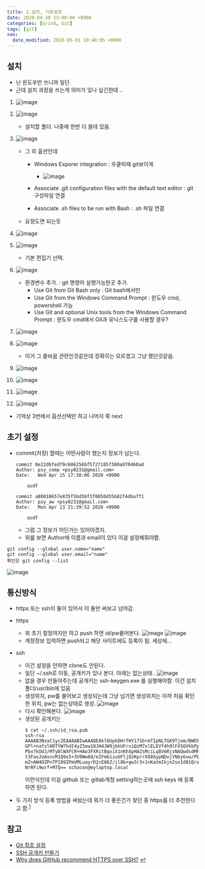 ```yaml
---
title: 2.설치, 기본설정
date: 2020-04-30 23:00:00 +0900
categories: [Grind, Git]
tags: [git]
seo:
  date_modified: 2020-05-01 10:48:05 +0900
---
```


## 설치
- 난 윈도우만 쓰니까 일단.
- 근데 설치 과정을 쓰는게 의미가 있나 싶긴한데 ..

1. ![image](https://github.com/psy0231/psy0231.github.io/blob/master/assets/img/git/git_2/git%20install/1.JPG?raw=true "1")

1. ![image](https://github.com/psy0231/psy0231.github.io/blob/master/assets/img/git/git_2/git%20install/2.JPG?raw=true "2")  
    - 설치할 폴더. 나중에 한번 더 쓸데 있음.

1. ![image](https://github.com/psy0231/psy0231.github.io/blob/master/assets/img/git/git_2/git%20install/3.JPG?raw=true "3")  

    - 그 외 옵션인데
      - Windows Exporer integration : 우클릭때 git보이게
        - ![image](https://github.com/psy0231/psy0231.github.io/blob/master/assets/img/git/git_2/git%20install/ex_2.jpg?raw=true)

      - Associate .git configuration files with the default text editor : git 구성파일 연결
      - Associate .sh files to be run with Bash : .sh 파일 연결
    - 요정도면 되는듯

1. ![image](https://github.com/psy0231/psy0231.github.io/blob/master/assets/img/git/git_2/git%20install/4.JPG?raw=true "4")

1. ![image](https://github.com/psy0231/psy0231.github.io/blob/master/assets/img/git/git_2/git%20install/5.jpg?raw=true "5")  

    - 기본 편집기 선택.

1. ![image](https://github.com/psy0231/psy0231.github.io/blob/master/assets/img/git/git_2/git%20install/6.JPG?raw=true "6")
    - 환경변수 추가. : git 명령어 실행가능한곳 추가.
      - Use Git from Git Bash only : Git bash에서만 
      - Use Git from the Windows Command Prompt : 윈도우 cmd, powershell 가능
      - Use Git and optional Unix tools from the Windows Command Prompt : 윈도우 cmd에서 Git과 유닉스도구를 사용할 경우?

1. ![image](https://github.com/psy0231/psy0231.github.io/blob/master/assets/img/git/git_2/git%20install/7.JPG?raw=true "7")

1. ![image](https://github.com/psy0231/psy0231.github.io/blob/master/assets/img/git/git_2/git%20install/8.JPG?raw=true "8")  

    - 이거 그 줄바꿈 관련인것같은데 정확히는 모르겠고 그냥 했던것같음.  
  
1. ![image](https://github.com/psy0231/psy0231.github.io/blob/master/assets/img/git/git_2/git%20install/9.JPG?raw=true "9")

1. ![image](https://github.com/psy0231/psy0231.github.io/blob/master/assets/img/git/git_2/git%20install/10.JPG?raw=true "10")

1. ![image](https://github.com/psy0231/psy0231.github.io/blob/master/assets/img/git/git_2/git%20install/11.JPG?raw=true "11")

1. ![image](https://github.com/psy0231/psy0231.github.io/blob/master/assets/img/git/git_2/git%20install/12.JPG?raw=true "12")

- 기억상 3번에서 옵션선택만 하고 나머지 쭉 next

## 초기 설정
- commit(저장) 할때는 어떤사람이 했는지 정보가 남는다.
  ```
  commit 0e22dbfed79c606256bf57271857380a070460ad
  Author: psy_comp <psy0231@gmail.com>
  Date:   Wed Apr 15 17:38:06 2020 +0900

      asdf

  commit a80018657e835f5bd5bf3f0050d55b82f4dba7f1
  Author: psy_aw <psy0231@gmail.com>
  Date:   Mon Apr 13 21:39:52 2020 +0900

      asdf
  ```
  - 그럼 그 정보가 어딘가는 있어야겠지.
  - 위를 보면 Author에 이름과 email이 있다 이걸 설정해줘야함.
```
git config --global user.name="name"
git config --global user.email="name"
확인은 git config --list
```
![image](https://github.com/psy0231/psy0231.github.io/blob/master/assets/img/git/git_2/init%20setting/2.JPG?raw=true)

## 통신방식
- https 또는 ssh이 둘이 있어서 이 둘만 써보고 넘어감.
- https
  - 위 초기 절정까지만 하고 push 하면 id/pw물어본다.
  ![image](https://github.com/psy0231/psy0231.github.io/blob/master/assets/img/git/git_2/init%20setting/3.JPG?raw=true)
  ![image](https://github.com/psy0231/psy0231.github.io/blob/master/assets/img/git/git_2/init%20setting/4.JPG?raw=true)
  - 계정정보 입력하면 push되고 해당 사이트에도 등록이 됨. 세상에...

- ssh
  - 이건 설정을 안하면 clone도 안된다. 
  - 일단 ~/.ssh로 이동, 공개키가 있나 본다. 아래는 없는상태..
  ![image](https://github.com/psy0231/psy0231.github.io/blob/master/assets/img/git/git_2/init%20setting/5.JPG?raw=true)
  - 없을 경우 만들어주는데 공개키는 ssh-keygen.exe 를 실행해야함. 이건 설치폴더/usr/bin에 있음
  - 생성위치, pw를 물어보고 생성되는데 그냥 넘기면 생성위치는 아까 처음 확인한 위치, pw는 없는상태로 생성.
  ![image](https://github.com/psy0231/psy0231.github.io/blob/master/assets/img/git/git_2/init%20setting/6.JPG?raw=true)
  - 다시 확인해본다.
  ![image](https://github.com/psy0231/psy0231.github.io/blob/master/assets/img/git/git_2/init%20setting/7.JPG?raw=true)
  - 생성된 공개키는 
    ```
    $ cat ~/.ssh/id_rsa.pub
    ssh-rsa AAAAB3NzaC1yc2EAAAABIwAAAQEAklOUpkDHrfHY17SbrmTIpNLTGK9Tjom/BWDSU
    GPl+nafzlHDTYW7hdI4yZ5ew18JH4JW9jbhUFrviQzM7xlELEVf4h9lFX5QVkbPppSwg0cda3
    Pbv7kOdJ/MTyBlWXFCR+HAo3FXRitBqxiX1nKhXpHAZsMciLq8V6RjsNAQwdsdMFvSlVK/7XA
    t3FaoJoAsncM1Q9x5+3V0Ww68/eIFmb1zuUFljQJKprrX88XypNDvjYNby6vw/Pb0rwert/En
    mZ+AW4OZPnTPI89ZPmVMLuayrD2cE86Z/il8b+gw3r3+1nKatmIkjn2so1d01QraTlMqVSsbx
    NrRFi9wrf+M7Q== schacon@mylaptop.local
    ```
    이런식인데 이걸 github 또는 gitlab계정 setting하는곳에 ssh keys 에 등록하면 된다.

- 두 가지 방식 등록 방법을 써놨는데 뭐가 더 좋은건가 찾던 중 https를 더 추천한다고 함.<sup id="a1">[1](#f1)</sup>

## 참고
- [Git 최초 설정](https://git-scm.com/book/ko/v2/%EC%8B%9C%EC%9E%91%ED%95%98%EA%B8%B0-Git-%EC%B5%9C%EC%B4%88-%EC%84%A4%EC%A0%95)
- [SSH 공개키 만들기](https://git-scm.com/book/ko/v2/Git-%EC%84%9C%EB%B2%84-SSH-%EA%B3%B5%EA%B0%9C%ED%82%A4-%EB%A7%8C%EB%93%A4%EA%B8%B0)
- [Why does GitHub recommend HTTPS over SSH?](https://stackoverflow.com/questions/11041729/why-does-github-recommend-https-over-ssh) <b id="f1"></b> [↩](#a1)
